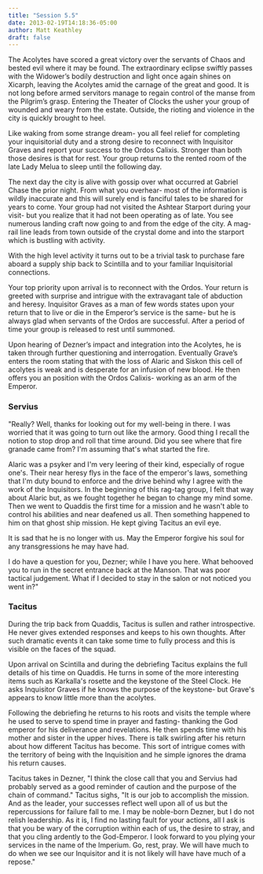 ```yaml
---
title: "Session 5.5"
date: 2013-02-19T14:18:36-05:00
author: Matt Keathley
draft: false
---
```

The Acolytes have scored a great victory over the servants of Chaos and bested evil where it may be found. The extraordinary eclipse swiftly passes with the Widower’s bodily destruction and light once again shines on Xicarph, leaving the Acolytes amid the carnage of the great and good. It is not long before armed servitors manage to regain control of the manse from the Pilgrim’s grasp. Entering the Theater of Clocks the usher your group of wounded and weary from the estate. Outside, the rioting and violence in the city is quickly brought to heel.

Like waking from some strange dream- you all feel relief for completing your inquisitorial duty and a strong desire to reconnect with Inquisitor Graves and report your success to the Ordos Calixis. Stronger than both those desires is that for rest. Your group returns to the rented room of the late Lady Melua to sleep until the following day.

The next day the city is alive with gossip over what occurred at Gabriel Chase the prior night. From what you overhear- most of the information is wildly inaccurate and this will surely end is fanciful tales to be shared for years to come. Your group had not visited the Ashtear Starport during your visit- but you realize that it had not been operating as of late. You see numerous landing craft now going to and from the edge of the city. A mag-rail line leads from town outside of the crystal dome and into the starport which is bustling with activity.

With the high level activity it turns out to be a trivial task to purchase fare aboard a supply ship back to Scintilla and to your familiar Inquisitorial connections.

Your top priority upon arrival is to reconnect with the Ordos. Your return is greeted with surprise and intrigue with the extravagant tale of abduction and heresy. Inquisitor Graves as a man of few words states upon your return that to live or die in the Emperor’s service is the same- but he is always glad when servants of the Ordos are successful. After a period of time your group is released to rest until summoned.

Upon hearing of Dezner’s impact and integration into the Acolytes, he is taken through further questioning and interrogation. Eventually Grave’s enters the room stating that with the loss of Alaric and Siskon this cell of acolytes is weak and is desperate for an infusion of new blood. He then offers you an position with the Ordos Calixis- working as an arm of the Emperor.

### Servius

"Really? Well, thanks for looking out for my well-being in there. I was worried that it was going to turn out like the armory. Good thing I recall the notion to stop drop and roll that time around. Did you see where that fire granade came from? I'm assuming that's what started the fire.

Alaric was a psyker and I'm very leering of their kind, especially of rogue one's. Their near heresy flys in the face of the emperor's laws, something that I'm duty bound to enforce and the drive behind why I agree with the work of the Inquisitors. In the beginning of this rag-tag group, I felt that way about Alaric but, as we fought together he began to change my mind some. Then we went to Quaddis the first time for a mission and he wasn't able to control his abilities and near deafened us all. Then something happened to him on that ghost ship mission. He kept giving Tacitus an evil eye.

It is sad that he is no longer with us. May the Emperor forgive his soul for any transgressions he may have had.

I do have a question for you, Dezner; while I have you here. What behooved you to run in the secret entrance back at the Manson. That was poor tactical judgement. What if I decided to stay in the salon or not noticed you went in?"

### Tacitus
During the trip back from Quaddis, Tacitus is sullen and rather introspective. He never gives extended responses and keeps to his own thoughts. After such dramatic events it can take some time to fully process and this is visible on the faces of the squad.

Upon arrival on Scintilla and during the debriefing Tacitus explains the full details of his time on Quaddis. He turns in some of the more interesting items such as Karkalla's rosette and the keystone of the Steel Clock. He asks Inquisitor Graves if he knows the purpose of the keystone- but Grave's appears to know little more than the acolytes.

Following the debriefing he returns to his roots and visits the temple where he used to serve to spend time in prayer and fasting- thanking the God emperor for his deliverance and revelations. He then spends time with his mother and sister in the upper hives. There is talk swirling after his return about how different Tacitus has become. This sort of intrigue comes with the territory of being with the Inquisition and he simple ignores the drama his return causes.

Tacitus takes in Dezner, "I think the close call that you and Servius had probably served as a good reminder of caution and the purpose of the chain of command." Tacitus sighs, "It is our job to accomplish the mission. And as the leader, your successes reflect well upon all of us but the repercussions for failure fall to me. I may be noble-born Dezner, but I do not relish leadership. As it is, I find no lasting fault for your actions, all I ask is that you be wary of the corruption within each of us, the desire to stray, and that you cling ardently to the God-Emperor. I look forward to you plying your services in the name of the Imperium. Go, rest, pray. We will have much to do when we see our Inquisitor and it is not likely will have have much of a repose."